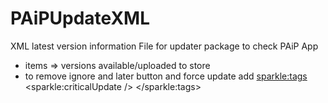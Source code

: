 # PAiPUpdateXML
XML latest version information File for updater package to check PAiP App

+ items => versions available/uploaded to store
+ to remove ignore and later button and force update add 
  <sparkle:tags> <sparkle:criticalUpdate /> </sparkle:tags> 
